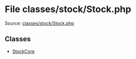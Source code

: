 File classes/stock/Stock.php
=========

Source: [classes/stock/Stock.php](https://github.com/PrestaShop/PrestaShop/blob/1.6.1.2/classes/stock/Stock.php)


Classes
-------

* [StockCore](class.StockCore.md)

